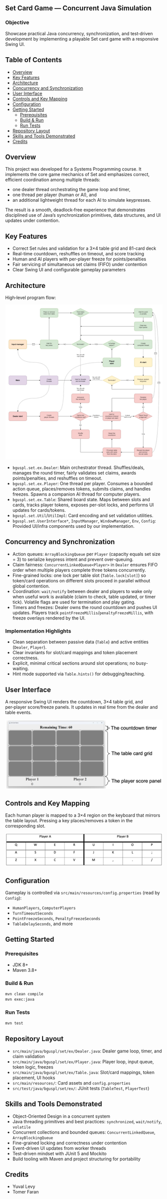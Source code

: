 ## Set Card Game — Concurrent Java Simulation

### Objective
Showcase practical Java concurrency, synchronization, and test‑driven development by implementing a playable Set card game with a responsive Swing UI.

## Table of Contents
- [Overview](#overview)
- [Key Features](#key-features)
- [Architecture](#architecture)
- [Concurrency and Synchronization](#concurrency-and-synchronization)
- [User Interface](#user-interface)
- [Controls and Key Mapping](#controls-and-key-mapping)
- [Configuration](#configuration)
- [Getting Started](#getting-started)
  - [Prerequisites](#prerequisites)
  - [Build & Run](#build--run)
  - [Run Tests](#run-tests)
- [Repository Layout](#repository-layout)
- [Skills and Tools Demonstrated](#skills-and-tools-demonstrated)
- [Credits](#credits)

## Overview

This project was developed for a Systems Programming course. It implements the core game mechanics of Set and emphasizes correct, efficient coordination among multiple threads:
- one dealer thread orchestrating the game loop and timer,
- one thread per player (human or AI), and
- an additional lightweight thread for each AI to simulate keypresses.

The result is a smooth, deadlock‑free experience that demonstrates disciplined use of Java’s synchronization primitives, data structures, and UI updates under contention.

## Key Features

- Correct Set rules and validation for a 3×4 table grid and 81-card deck
- Real-time countdown, reshuffles on timeout, and score tracking
- Human and AI players with per-player freeze for points/penalties
- Fair servicing of simultaneous set claims (FIFO) under contention
- Clear Swing UI and configurable gameplay parameters

## Architecture

High‑level program flow:

![Program Flow](set_flow.png)

- `bguspl.set.ex.Dealer`: Main orchestrator thread. Shuffles/deals, manages the round timer, fairly validates set claims, awards points/penalties, and reshuffles on timeout.
- `bguspl.set.ex.Player`: One thread per player. Consumes a bounded action queue, places/removes tokens, submits claims, and handles freezes. Spawns a companion AI thread for computer players.
- `bguspl.set.ex.Table`: Shared board state. Maps between slots and cards, tracks player tokens, exposes per-slot locks, and performs UI updates for cards/tokens.
- `bguspl.set.Util`/`UtilImpl`: Card encoding and set validation utilities.
- `bguspl.set.UserInterface*`, `InputManager`, `WindowManager`, `Env`, `Config`: Provided UI/infra components used by our implementation.

## Concurrency and Synchronization

- Action queues: `ArrayBlockingQueue` per `Player` (capacity equals set size = 3) to serialize keypress intent and prevent over-queuing.
- Claim fairness: `ConcurrentLinkedQueue<Player>` in `Dealer` ensures FIFO order when multiple players complete three tokens concurrently.
- Fine-grained locks: one lock per table slot (`Table.lock[slot]`) so token/card operations on different slots proceed in parallel without global contention.
- Coordination: `wait/notify` between dealer and players to wake only when useful work is available (claim to check, table updated, or timer tick). Volatile flags are used for termination and play gating.
- Timers and freezes: Dealer owns the round countdown and pushes UI updates. Players track `pointFreezeMillis`/`penaltyFreezeMillis`, with freeze overlays rendered by the UI.

### Implementation Highlights

- Clean separation between passive data (`Table`) and active entities (`Dealer`, `Player`).
- Clear invariants for slot/card mappings and token placement correctness.
- Explicit, minimal critical sections around slot operations; no busy-waiting.
- Hint mode supported via `Table.hints()` for debugging/teaching.

## User Interface

A responsive Swing UI renders the countdown, 3×4 table grid, and per‑player score/freeze panels. It updates in real time from the dealer and table events.

![User Interface](set_ui.png)

## Controls and Key Mapping

Each human player is mapped to a 3×4 region on the keyboard that mirrors the table layout. Pressing a key places/removes a token in the corresponding slot.

![Keyboard Mapping](unique_keys.png)

## Configuration

Gameplay is controlled via `src/main/resources/config.properties` (read by `Config`):
- `HumanPlayers`, `ComputerPlayers`
- `TurnTimeoutSeconds`
- `PointFreezeSeconds`, `PenaltyFreezeSeconds`
- `TableDelaySeconds`, and more

## Getting Started

### Prerequisites
- JDK 8+
- Maven 3.8+

### Build & Run

```bash
mvn clean compile
mvn exec:java
```

### Run Tests

```bash
mvn test
```

## Repository Layout

- `src/main/java/bguspl/set/ex/Dealer.java`: Dealer game loop, timer, and claim validation
- `src/main/java/bguspl/set/ex/Player.java`: Player loop, input queue, token logic, freezes
- `src/main/java/bguspl/set/ex/Table.java`: Slot/card mappings, token placement, UI hooks
- `src/main/resources/`: Card assets and `config.properties`
- `src/test/java/bguspl/set/ex/`: JUnit tests (`TableTest`, `PlayerTest`)

## Skills and Tools Demonstrated

- Object-Oriented Design in a concurrent system
- Java threading primitives and best practices: `synchronized`, `wait/notify`, `volatile`
- Concurrent collections and bounded queues: `ConcurrentLinkedQueue`, `ArrayBlockingQueue`
- Fine-grained locking and correctness under contention
- Event-driven UI updates from worker threads
- Test-driven mindset with JUnit 5 and Mockito
- Build tooling with Maven and project structuring for portability


## Credits

- Yuval Levy
- Tomer Faran
